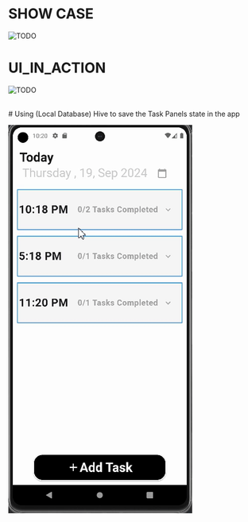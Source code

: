 # SHOW CASE
![TODO](GIFS/showcase.gif)

# UI_IN_ACTION

![TODO](GIFS/UI_in_action.gif)

<br>
# Using (Local Database) Hive to save the Task Panels state  in the app 

![Using Hive](GIFS/using_hive.gif)
